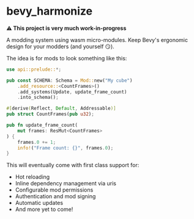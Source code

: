 # bevy_harmonize


**⚠️ This project is very much work-in-progress**

A modding system using wasm micro-modules. Keep Bevy's ergonomic design for your modders (and yourself 😏).

The idea is for mods to look something like this:

```rust
use api::prelude::*;

pub const SCHEMA: Schema = Mod::new("My cube")
    .add_resource::<CountFrames>()
    .add_systems(Update, update_frame_count)
    .into_schema();

#[derive(Reflect, Default, Addressable)]
pub struct CountFrames(pub u32);

pub fn update_frame_count(
    mut frames: ResMut<CountFrames>
) {
    frames.0 += 1;
    info!("Frame count: {}", frames.0);
}
```

This will eventually come with first class support for:

- Hot reloading
- Inline dependency management via uris
- Configurable mod permissions
- Authentication and mod signing
- Automatic updates
- And more yet to come!
